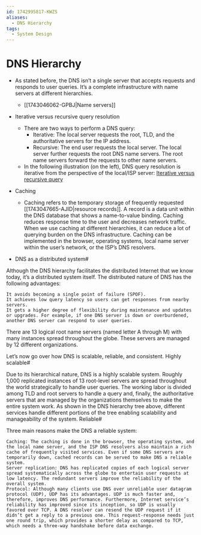 ```yaml
---
id: 1742995817-KWZS
aliases:
  - DNS Hierarchy
tags:
  - System Design
---
```


# DNS Hierarchy

- As stated before, the DNS isn’t a single server that accepts requests and responds to user queries. It’s a complete infrastructure with name servers at different hierarchies.
  - [[1743046062-GPBJ|Name servers]]

- Iterative versus recursive query resolution
  - There are two ways to perform a DNS query:
    - Iterative: The local server requests the root, TLD, and the authoritative servers for the IP address.
    - Recursive: The end user requests the local server. The local server further requests the root DNS name servers. The root name servers forward the requests to other name servers.
  - In the following illustration (on the left), DNS query resolution is iterative from the perspective of the local/ISP server:
  [Iterative versus recursive query](../../assets/imgs/interactive-recursive-query.png)

- Caching
  - Caching refers to the temporary storage of frequently requested [[1743047665-AJID|resource records]]. A record is a data unit within the DNS database that shows a name-to-value binding. Caching reduces response time to the user and decreases network traffic. When we use caching at different hierarchies, it can reduce a lot of querying burden on the DNS infrastructure. Caching can be implemented in the browser, operating systems, local name server within the user’s network, or the ISP’s DNS resolvers.

- DNS as a distributed system#

Although the DNS hierarchy facilitates the distributed Internet that we know today, it’s a distributed system itself. The distributed nature of DNS has the following advantages:

    It avoids becoming a single point of failure (SPOF).
    It achieves low query latency so users can get responses from nearby servers.
    It gets a higher degree of flexibility during maintenance and updates or upgrades. For example, if one DNS server is down or overburdened, another DNS server can respond to user queries.

There are 13 logical root name servers (named letter A through M) with many instances spread throughout the globe. These servers are managed by 12 different organizations.

Let’s now go over how DNS is scalable, reliable, and consistent.
Highly scalable#

Due to its hierarchical nature, DNS is a highly scalable system. Roughly 1,000 replicated instances of 13 root-level servers are spread throughout the world strategically to handle user queries. The working labor is divided among TLD and root servers to handle a query and, finally, the authoritative servers that are managed by the organizations themselves to make the entire system work. As shown in the DNS hierarchy tree above, different services handle different portions of the tree enabling scalability and manageability of the system.
Reliable#

Three main reasons make the DNS a reliable system:

    Caching: The caching is done in the browser, the operating system, and the local name server, and the ISP DNS resolvers also maintain a rich cache of frequently visited services. Even if some DNS servers are temporarily down, cached records can be served to make DNS a reliable system.
    Server replication: DNS has replicated copies of each logical server spread systematically across the globe to entertain user requests at low latency. The redundant servers improve the reliability of the overall system.
    Protocol: Although many clients use DNS over unreliable user datagram protocol (UDP), UDP has its advantages. UDP is much faster and, therefore, improves DNS performance. Furthermore, Internet service’s reliability has improved since its inception, so UDP is usually favored over TCP. A DNS resolver can resend the UDP request if it didn’t get a reply to a previous one. This request-response needs just one round trip, which provides a shorter delay as compared to TCP, which needs a three-way handshake before data exchange.
